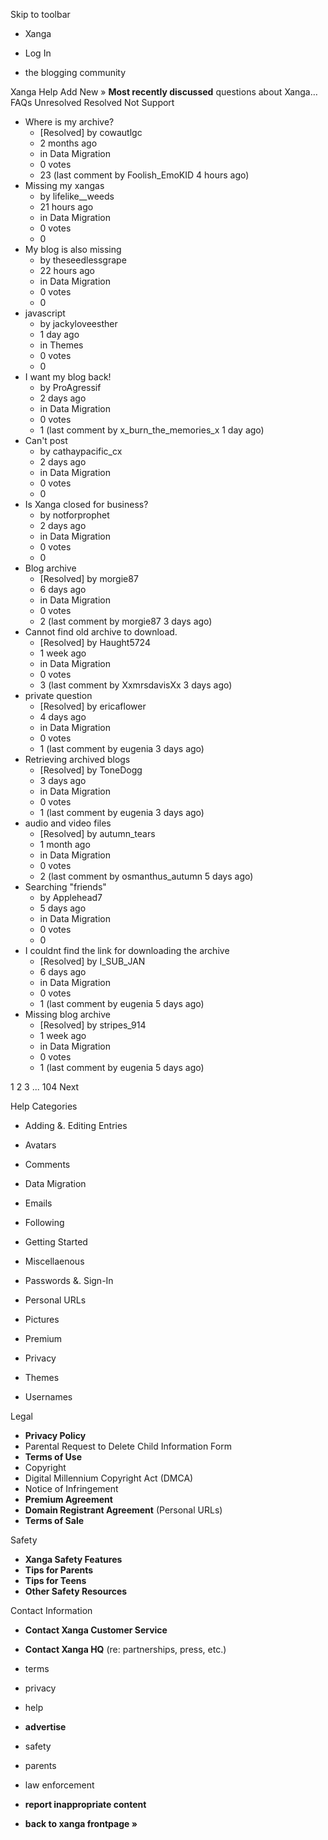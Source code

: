 Skip to toolbar

*   Xanga

*   Log In

*   the blogging community

Xanga Help Add New » **Most recently discussed** questions about Xanga… FAQs Unresolved Resolved Not Support

*   Where is my archive?
    *   \[Resolved\] by cowautlgc
    *   2 months ago
    *   in Data Migration
    *   0 votes
    *   23 (last comment by Foolish\_EmoKID 4 hours ago)
*   Missing my xangas
    *   by lifelike\_\_weeds
    *   21 hours ago
    *   in Data Migration
    *   0 votes
    *   0
*   My blog is also missing
    *   by theseedlessgrape
    *   22 hours ago
    *   in Data Migration
    *   0 votes
    *   0
*   javascript
    *   by jackyloveesther
    *   1 day ago
    *   in Themes
    *   0 votes
    *   0
*   I want my blog back!
    *   by ProAgressif
    *   2 days ago
    *   in Data Migration
    *   0 votes
    *   1 (last comment by x\_burn\_the\_memories\_x 1 day ago)
*   Can't post
    *   by cathaypacific\_cx
    *   2 days ago
    *   in Data Migration
    *   0 votes
    *   0
*   Is Xanga closed for business?
    *   by notforprophet
    *   2 days ago
    *   in Data Migration
    *   0 votes
    *   0
*   Blog archive
    *   \[Resolved\] by morgie87
    *   6 days ago
    *   in Data Migration
    *   0 votes
    *   2 (last comment by morgie87 3 days ago)
*   Cannot find old archive to download.
    *   \[Resolved\] by Haught5724
    *   1 week ago
    *   in Data Migration
    *   0 votes
    *   3 (last comment by XxmrsdavisXx 3 days ago)
*   private question
    *   \[Resolved\] by ericaflower
    *   4 days ago
    *   in Data Migration
    *   0 votes
    *   1 (last comment by eugenia 3 days ago)
*   Retrieving archived blogs
    *   \[Resolved\] by ToneDogg
    *   3 days ago
    *   in Data Migration
    *   0 votes
    *   1 (last comment by eugenia 3 days ago)
*   audio and video files
    *   \[Resolved\] by autumn\_tears
    *   1 month ago
    *   in Data Migration
    *   0 votes
    *   2 (last comment by osmanthus\_autumn 5 days ago)
*   Searching "friends"
    *   by Applehead7
    *   5 days ago
    *   in Data Migration
    *   0 votes
    *   0
*   I couldnt find the link for downloading the archive
    *   \[Resolved\] by I\_SUB\_JAN
    *   6 days ago
    *   in Data Migration
    *   0 votes
    *   1 (last comment by eugenia 5 days ago)
*   Missing blog archive
    *   \[Resolved\] by stripes\_914
    *   1 week ago
    *   in Data Migration
    *   0 votes
    *   1 (last comment by eugenia 5 days ago)

1 2 3 ... 104 Next

Help Categories

*   Adding &. Editing Entries
*   Avatars
*   Comments
*   Data Migration
*   Emails
*   Following
*   Getting Started
*   Miscellaenous

*   Passwords &. Sign-In
*   Personal URLs
*   Pictures
*   Premium
*   Privacy
*   Themes
*   Usernames

Legal

*   **Privacy Policy**
*   Parental Request to Delete Child Information Form
*   **Terms of Use**
*   Copyright
*   Digital Millennium Copyright Act (DMCA)
*   Notice of Infringement
*   **Premium Agreement**
*   **Domain Registrant Agreement** (Personal URLs)
*   **Terms of Sale**

Safety

*   **Xanga Safety Features**
*   **Tips for Parents**
*   **Tips for Teens**
*   **Other Safety Resources**

Contact Information

*   **Contact Xanga Customer Service**
*   **Contact Xanga HQ** (re: partnerships, press, etc.)

*   terms
*   privacy
*   help
*   **advertise**

*   safety
*   parents
*   law enforcement
*   **report inappropriate content**

*   **back to xanga frontpage »**